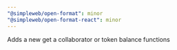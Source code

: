```yaml
---
"@simpleweb/open-format": minor
"@simpleweb/open-format-react": minor
---
```


Adds a new get a collaborator or token balance functions
